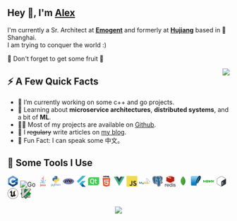 <h2>Hey 👋, I'm <a href="https://zdabao.com">Alex</a></h2>
<p>I'm currently a Sr. Architect at <strong><a href="https://www.emogent.com">Emogent</a></strong> and formerly at <strong><a href="https://www.hujiang.com">Hujiang</a></strong> based in 🌁 Shanghai.<br/> I am trying to conquer the world :) </p>
<p>🍌 Don't forget to get some fruit 🍌</p>
<img align="right" src="https://media1.giphy.com/media/13HgwGsXF0aiGY/giphy.gif" />
<h2>⚡️ A Few Quick Facts</h2>
<ul>
<li>🔭 I’m currently working on some c++ and go projects</a>.</li>
<li>🧐 Learning about <strong>microservice architectures</strong>, <strong>distributed systems</strong>, and a bit of <strong>ML</strong>.</li>
<li>👨‍💻 Most of my projects are available on <a href="https://github.com/sleepreading">Github</a>.</li>
<li>📝 I <del>regulary</del> write articles on <a href="https://zdabao.com">my blog</a>.</li>
<li>🎉 Fun Fact: I can speak some 中文。</li>
</ul>

<h2>🚀 Some Tools I Use</h2>
<p align="left">
<img src="https://raw.githubusercontent.com/devicons/devicon/master/icons/cplusplus/cplusplus-original.svg" alt="vue" width="25" height="25" />
<img src="https://cdn.jsdelivr.net/gh/devicons/devicon/icons/go/go-original.svg" alt="Go" width="25" height="25" />
<img src="https://raw.githubusercontent.com/devicons/devicon/master/icons/java/java-original-wordmark.svg" alt="java" width="25" height="25" />
<img src="https://raw.githubusercontent.com/devicons/devicon/master/icons/python/python-original-wordmark.svg" alt="python" width="25" height="25" />
<img src="https://raw.githubusercontent.com/devicons/devicon/master/icons/php/php-original.svg" alt="python" width="25" height="25" />
<img src="https://raw.githubusercontent.com/devicons/devicon/master/icons/flutter/flutter-original.svg" alt="python" width="25" height="25" />
<img src="https://raw.githubusercontent.com/devicons/devicon/master/icons/qt/qt-original.svg" alt="python" width="25" height="25" />
<img src="https://raw.githubusercontent.com/devicons/devicon/master/icons/html5/html5-original-wordmark.svg" alt="python" width="25" height="25" />
<img src="https://raw.githubusercontent.com/devicons/devicon/master/icons/vuejs/vuejs-original.svg" alt="vue" width="25" height="25" />
<img src="https://raw.githubusercontent.com/devicons/devicon/master/icons/javascript/javascript-original.svg" alt="javascript" width="25" height="25" />
<img src="https://raw.githubusercontent.com/devicons/devicon/master/icons/mysql/mysql-original-wordmark.svg" alt="mysql" width="25" height="25" />
<img src="https://raw.githubusercontent.com/devicons/devicon/master/icons/postgresql/postgresql-original.svg" alt="mysql" width="25" height="25" />
<img src="https://raw.githubusercontent.com/devicons/devicon/master/icons/redis/redis-original-wordmark.svg" alt="redis" width="25" height="25" />
<img src="https://raw.githubusercontent.com/devicons/devicon/master/icons/mongodb/mongodb-original.svg" alt="mongodb" width="25" height="25" />
<img src="https://raw.githubusercontent.com/devicons/devicon/master/icons/sqlite/sqlite-original.svg" alt="mongodb" width="25" height="25" />
<img src="https://raw.githubusercontent.com/devicons/devicon/master/icons/nginx/nginx-original.svg" alt="nginx" width="25" height="25" />
<img src="https://raw.githubusercontent.com/devicons/devicon/master/icons/bash/bash-original.svg" alt="nginx" width="25" height="25" />
<img src="https://raw.githubusercontent.com/devicons/devicon/master/icons/unrealengine/unrealengine-original.svg" alt="nginx" width="25" height="25" />
<img src="https://raw.githubusercontent.com/devicons/devicon/master/icons/vim/vim-original.svg" alt="nginx" width="25" height="25" />
</p>

<p id="socialIcons" align="center">
	<a href="https://zdabao.com" target="_blank" alt="website">
		<img src="https://img.shields.io/badge/lei-sleepreading.top-blue" />
	</a>
</p>
